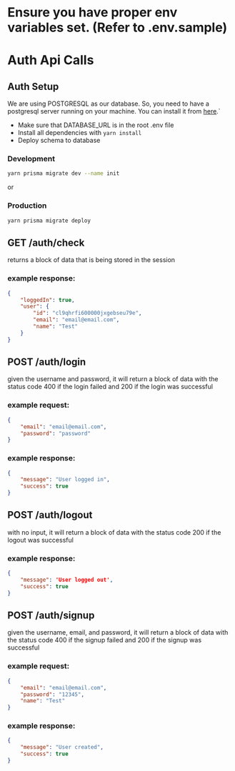 # Ensure you have proper env variables set. (Refer to .env.sample)

# Auth Api Calls

## Auth Setup

We are using POSTGRESQL as our database. So, you need to have a postgresql server running on your machine. You can install it from [here](https://www.postgresql.org/download/).`

- Make sure that DATABASE_URL is in the root .env file
- Install all dependencies with `yarn install`
- Deploy schema to database

### Development
```bash
yarn prisma migrate dev --name init
```

or 

### Production
```bash
yarn prisma migrate deploy
```

## GET /auth/check
returns a block of data that is being stored in the session

### example response: 
```json
{
    "loggedIn": true,
    "user": {
        "id": "cl9qhrfi600000jxgebseu79e",
        "email": "email@email.com",
        "name": "Test"
    }
}
```

## POST /auth/login
given the username and password, it will return a block of data with the status code 400 if the login failed and 200 if the login was successful

### example request:
```json
{
    "email": "email@email.com",
    "password": "password"
}
```

### example response:
```json
{
    "message": "User logged in",
    "success": true
}
```

## POST /auth/logout
with no input, it will return a block of data with the status code 200 if the logout was successful

### example response:
```json
{ 
    "message": 'User logged out', 
    "success": true 
}
```

## POST /auth/signup
given the username, email, and password, it will return a block of data with the status code 400 if the signup failed and 200 if the signup was successful

### example request:
```json
{
    "email": "email@email.com",
    "password": "12345",
    "name": "Test"
}
```

### example response:
```json
{
    "message": "User created",
    "success": true
}
```